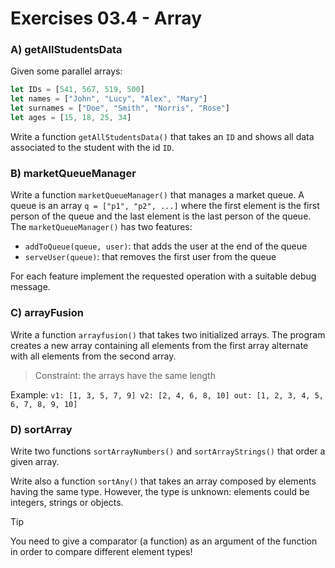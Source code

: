 # Exercises 03.4 - Array

### A) getAllStudentsData

Given some parallel arrays:

```js
let IDs = [541, 567, 519, 500]
let names = ["John", "Lucy", "Alex", "Mary"]
let surnames = ["Doe", "Smith", "Norris", "Rose"]
let ages = [15, 18, 25, 34]
```

Write a function `getAllStudentsData()` that takes an `ID` and shows all data associated to the student with the id `ID`.

### B) marketQueueManager

Write a function `marketQueueManager()` that manages a market queue. A queue is an array `q = ["p1", "p2", ...]` where
the first element is the first person of the queue and the last element is the last person of the queue. The `marketQueueManager()`
has two features:

* `addToQueue(queue, user)`: that adds the user at the end of the queue
* `serveUser(queue)`: that removes the first user from the queue

For each feature implement the requested operation with a suitable debug message.

### C) arrayFusion

Write a function `arrayfusion()` that takes two initialized arrays. The program creates a new array containing all
elements from the first array alternate with all elements from the second array.

> Constraint: the arrays have the same length

Example:
`
v1: [1, 3, 5, 7, 9]
v2: [2, 4, 6, 8, 10]
out: [1, 2, 3, 4, 5, 6, 7, 8, 9, 10]
`

### D) sortArray

Write two functions `sortArrayNumbers()` and `sortArrayStrings()` that order a given array.

Write also a function `sortAny()` that takes an array composed by elements having the same type. However, the type is unknown:
elements could be integers, strings or objects.

> [!TIP]
> You need to give a comparator (a function) as an argument of the function in order to compare different element types!

